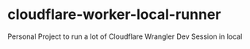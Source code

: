# cloudflare-worker-local-runner
Personal Project to run a lot of Cloudflare Wrangler Dev Session in local
